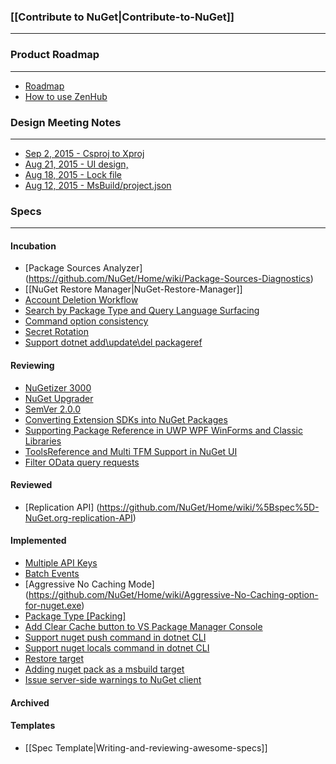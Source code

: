 ### [[Contribute to NuGet|Contribute-to-NuGet]]
***

### Product Roadmap
***

* [Roadmap](https://github.com/NuGet/Home/wiki/Roadmap)
* [How to use ZenHub](https://www.zenhub.io/)

### Design Meeting Notes
***
* [Sep 2, 2015 - Csproj to Xproj](https://github.com/NuGet/Home/wiki/Csproj-to-Xproj-reference-design-meeting-notes-September-2,-2015)
* [Aug 21, 2015 - UI design, ](https://github.com/NuGet/Home/wiki/NuGet-UI-design-meeting-notes-August-21,-2015)
* [Aug 18, 2015 - Lock file](https://github.com/NuGet/Home/wiki/Lock-file-design-meeting-notes---August-18,-2015)
* [Aug 12, 2015 - MsBuild/project.json](https://github.com/NuGet/Home/wiki/MsBuild---project.json---xunit-Design-meeting-notes-August,-12-2015)

### Specs

***

#### Incubation 
* [Package Sources Analyzer] (https://github.com/NuGet/Home/wiki/Package-Sources-Diagnostics)
* [[NuGet Restore Manager|NuGet-Restore-Manager]]
* [Account Deletion Workflow](https://github.com/NuGet/Home/wiki/NuGet-Account-Deletion-Workflow)
* [Search by Package Type and Query Language Surfacing](https://github.com/NuGet/Home/wiki/Search-by-Package-Type-and-Query-Language-Surfacing)
* [Command option consistency](https://github.com/NuGet/Home/wiki/nuget.exe,-xplat,-dotnet-cli-commands-and-options-planning)
* [Secret Rotation](https://github.com/NuGet/Home/wiki/Secret-Rotation)
* [Support dotnet add\update\del packageref](https://github.com/NuGet/Home/wiki/Support-dotnet-add%7Cupdate%7Cremove-pkg)

#### Reviewing
* [NuGetizer 3000](https://github.com/NuGet/Home/wiki/NuGetizer-3000)
* [NuGet Upgrader](https://github.com/NuGet/Home/wiki/NuGet-Upgrader:-Helping-to-move-to-NuGet-3.0)
* [SemVer 2.0.0](https://github.com/NuGet/Home/wiki/SemVer-2.0.0-support)
* [Converting Extension SDKs into NuGet Packages](https://github.com/NuGet/Home/wiki/Converting-Extension-SDKs-into-NuGet-Packages)
* [Supporting Package Reference in UWP WPF WinForms and Classic Libraries](https://github.com/NuGet/Home/wiki/Supporting-Package-Reference-in-UWP-WPF-WinForms-and-Classic-Libraries)
* [ToolsReference and Multi TFM Support in NuGet UI](https://github.com/NuGet/Home/wiki/ToolsReference-and-Multi-TFM-Support-in-NuGet-UI)
* [Filter OData query requests](https://github.com/NuGet/Home/wiki/Filter-OData-query-requests)

#### Reviewed
* [Replication API] (https://github.com/NuGet/Home/wiki/%5Bspec%5D-NuGet.org-replication-API)

#### Implemented
* [Multiple API Keys](https://github.com/NuGet/Home/wiki/Multiple-API-Keys)
* [Batch Events](https://github.com/NuGet/Home/wiki/Batch-Events)
* [Aggressive No Caching Mode] (https://github.com/NuGet/Home/wiki/Aggressive-No-Caching-option-for-nuget.exe)
* [Package Type \[Packing\]](https://github.com/NuGet/Home/wiki/Package-Type-%5BPacking%5D)
* [Add Clear Cache button to VS Package Manager Console](https://github.com/NuGet/Home/wiki/Add-Clear-Cache-button-to-VS-Package-Manager-options)
* [Support nuget push command in dotnet CLI](https://github.com/NuGet/Home/wiki/Support-nuget-push-scenarios-in-dotnet-CLI)
* [Support nuget locals command in dotnet CLI](https://github.com/NuGet/Home/wiki/Support-locals-command-in-dotnet-cli)
* [Restore target](https://github.com/NuGet/Home/wiki/%5BSpec%5D-MSBuild-restore-target)
* [Adding nuget pack as a msbuild target](https://github.com/NuGet/Home/wiki/Adding-nuget-pack-as-a-msbuild-target)
* [Issue server-side warnings to NuGet client](https://github.com/NuGet/Home/wiki/%5BSpec%5D-Server-side-warnings-for-NuGet-client)

#### Archived

#### Templates
* [[Spec Template|Writing-and-reviewing-awesome-specs]]
